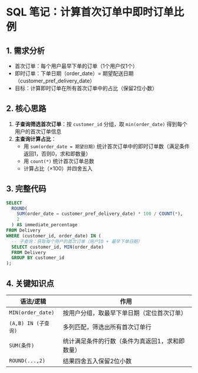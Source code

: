# SQL 笔记：计算首次订单中即时订单比例
## 1. 需求分析
- 首次订单：每个用户最早下单的订单（1个用户仅1个）
- 即时订单：下单日期（order_date）= 期望配送日期（customer_pref_delivery_date）
- 目标：计算即时订单在所有首次订单中的占比（保留2位小数）


## 2. 核心思路
1. **子查询筛选首次订单**：按 `customer_id` 分组，取 `min(order_date)` 得到每个用户的首次订单信息
2. **主查询计算占比**：
   - 用 `sum(order_date = 期望日期)` 统计首次订单中的即时订单数（满足条件返回1，否则0，求和即数量）
   - 用 `count(*)` 统计首次订单总数
   - 计算占比（×100）并四舍五入


## 3. 完整代码
```sql
SELECT 
  ROUND(
    SUM(order_date = customer_pref_delivery_date) * 100 / COUNT(*), 
    2
  ) AS immediate_percentage 
FROM Delivery 
WHERE (customer_id, order_date) IN (
  -- 子查询：获取每个用户的首次订单（用户ID + 最早下单日期）
  SELECT customer_id, MIN(order_date) 
  FROM Delivery 
  GROUP BY customer_id
);
```


## 4. 关键知识点
| 语法/逻辑                | 作用                                  |
|--------------------------|---------------------------------------|
| `MIN(order_date)`        | 按用户分组，取最早下单日期（定位首次订单） |
| `(A,B) IN (子查询)`      | 多列匹配，筛选出所有首次订单行          |
| `SUM(条件)`              | 统计满足条件的行数（条件为真返回1，求和即数量） |
| `ROUND(...,2)`           | 结果四舍五入保留2位小数                |
